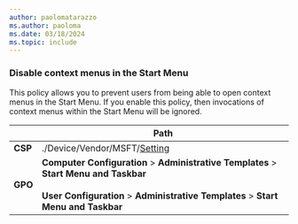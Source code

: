 ```yaml
---
author: paolomatarazzo
ms.author: paoloma
ms.date: 03/18/2024
ms.topic: include
---
```


### Disable context menus in the Start Menu

This policy allows you to prevent users from being able to open context menus in the Start Menu. If you enable this policy, then invocations of context menus within the Start Menu will be ignored.

|  | Path |
|--|--|
| **CSP** | ./Device/Vendor/MSFT/[Setting]() |
| **GPO** | **Computer Configuration** > **Administrative Templates** > **Start Menu and Taskbar**<br><br> **User Configuration** > **Administrative Templates** > **Start Menu and Taskbar** |
